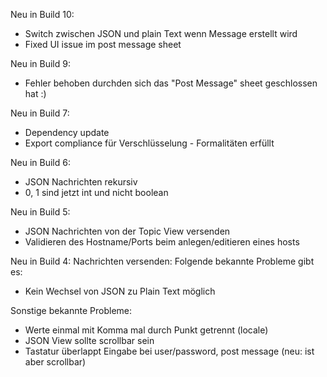 Neu in Build 10:
- Switch zwischen JSON und plain Text wenn Message erstellt wird
- Fixed UI issue im post message sheet

Neu in Build 9:
- Fehler behoben durchden sich das "Post Message" sheet geschlossen hat :)

Neu in Build 7:
- Dependency update
- Export compliance für Verschlüsselung - Formalitäten erfüllt

Neu in Build 6:
- JSON Nachrichten rekursiv
- 0, 1 sind jetzt int und nicht boolean

Neu in Build 5:
- JSON Nachrichten von der Topic View versenden
- Validieren des Hostname/Ports beim anlegen/editieren eines hosts

Neu in Build 4:
Nachrichten versenden:
Folgende bekannte Probleme gibt es:
- Kein Wechsel von JSON zu Plain Text möglich

Sonstige bekannte Probleme:
- Werte einmal mit Komma mal durch Punkt getrennt (locale)
- JSON View sollte scrollbar sein
- Tastatur überlappt Eingabe bei user/password, post message (neu: ist aber scrollbar)